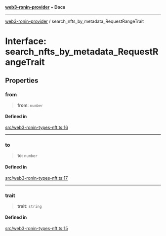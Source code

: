 [**web3-ronin-provider**](../README.md) • **Docs**

***

[web3-ronin-provider](../globals.md) / search\_nfts\_by\_metadata\_RequestRangeTrait

# Interface: search\_nfts\_by\_metadata\_RequestRangeTrait

## Properties

### from

> **from**: `number`

#### Defined in

[src/web3-ronin-types-nft.ts:16](https://github.com/chuacw/web3-ronin-provider/blob/74865f4cc367fda569b2ea12b7ca079db4fcf0a2/src/web3-ronin-types-nft.ts#L16)

***

### to

> **to**: `number`

#### Defined in

[src/web3-ronin-types-nft.ts:17](https://github.com/chuacw/web3-ronin-provider/blob/74865f4cc367fda569b2ea12b7ca079db4fcf0a2/src/web3-ronin-types-nft.ts#L17)

***

### trait

> **trait**: `string`

#### Defined in

[src/web3-ronin-types-nft.ts:15](https://github.com/chuacw/web3-ronin-provider/blob/74865f4cc367fda569b2ea12b7ca079db4fcf0a2/src/web3-ronin-types-nft.ts#L15)
